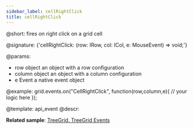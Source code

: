 ```yaml
---
sidebar_label: cellRightClick
title: cellRightClick
---          
```


@short: fires on right click on a grid cell

@signature: {'cellRightClick: (row: IRow, col: ICol, e: MouseEvent) => void;'}

@params:
- row			object		an object with a row configuration
- column		object		an object with a column configuration
- e				Event		a native event object

@example:
grid.events.on("CellRightClick", function(row,column,e){
     // your logic here
});

@template: api_event
@descr:

**Related sample**: [TreeGrid. TreeGrid Events](https://snippet.dhtmlx.com/sgwnxshe)
